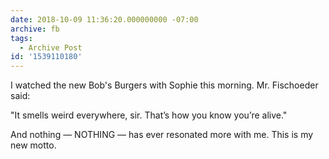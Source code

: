 ```yaml
---
date: 2018-10-09 11:36:20.000000000 -07:00
archive: fb
tags: 
  - Archive Post
id: '1539110180'
---
```


I watched the new Bob's Burgers with Sophie this morning. Mr. Fischoeder said:

"It smells weird everywhere, sir. That’s how you know you’re alive."

And nothing — NOTHING — has ever resonated more with me. This is my new motto.
